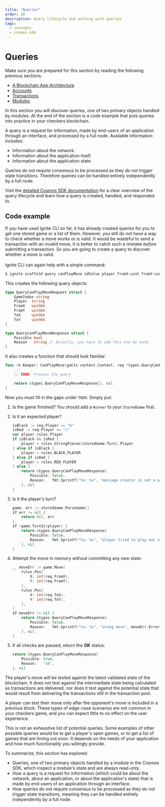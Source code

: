 ```yaml
---
title: "Queries"
order: 10
description: Query lifecycle and working with queries
tags: 
  - concepts
  - cosmos-sdk
---
```


# Queries

<HighlightBox type="prerequisite">

Make sure you are prepared for this section by reading the following previous sections:

* [A Blockchain App Architecture](./architecture.md)
* [Accounts](./accounts.md)
* [Transactions](./transactions.md)
* [Modules](./modules.md)

</HighlightBox>

<HighlightBox type="learning">

In this section you will discover queries, one of two primary objects handled by modules. At the end of the section is a code example that puts queries into practice in your checkers blockchain.

</HighlightBox>

A query is a request for information, made by end-users of an application through an interface, and processed by a full node. Available information includes:

* Information about the network.
* Information about the application itself.
* Information about the application state.

Queries do not require consensus to be processed as they do not trigger state transitions. Therefore queries can be handled entirely independently by a full node.

<HighlightBox type="tip">

Visit the [detailed Cosmos SDK documentation](https://docs.cosmos.network/main/basics/query-lifecycle.html) for a clear overview of the query lifecycle and learn how a query is created, handled, and responded to.

</HighlightBox>

## Code example

<ExpansionPanel title="Show me some code for my checkers blockchain">

If you have used Ignite CLI so far, it has already created queries for you to get one stored game or a list of them. However, you still do not have a way to check whether a move works or is valid. It would be wasteful to send a transaction with an invalid move, it is better to catch such a mistake *before* submitting a transaction. So you are going to create a query to discover whether a move is valid.
<br/><br/>
Ignite CLI can again help with a simple command:

```sh
$ ignite scaffold query canPlayMove idValue player fromX:uint fromY:uint toX:uint toY:uint --module checkers --response possible:bool
```

This creates the following query objects:

```go
type QueryCanPlayMoveRequest struct {
    GameIndex string
    Player  string
    FromX   uint64
    FromY   uint64
    ToX     uint64
    ToY     uint64
}

type QueryCanPlayMoveResponse struct {
    Possible bool
    Reason   string // Actually, you have to add this one by hand.
}
```

It also creates a function that should look familiar:

```go
func (k Keeper) CanPlayMove(goCtx context.Context, req *types.QueryCanPlayMoveRequest) (*types.QueryCanPlayMoveResponse, error) {
    ...
    // TODO: Process the query

    return &types.QueryCanPlayMoveResponse{}, nil
}
```

Now you must fill in the gaps under `TODO`. Simply put:

1. Is the game finished? You should add a `Winner` to your `StoredGame` first.
2. Is it an expected player?

    ```go
    isBlack := req.Player == "b"
    isRed := req.Player == "r"
    var player rules.Player
    if isBlack && isRed {
        player = rules.StringPieces[storedGame.Turn].Player
    } else if isBlack {
        player = rules.BLACK_PLAYER
    } else if isRed {
        player = rules.RED_PLAYER
    } else {
        return &types.QueryCanPlayMoveResponse{
            Possible: false,
            Reason:   fmt.Sprintf("%s: %s", "message creator is not a player", req.Player),
        }, nil
    }
    ```

3. Is it the player's turn?

    ```go
    game, err := storedGame.ParseGame()
    if err != nil {
        return nil, err
    }
    if !game.TurnIs(player) {
        return &types.QueryCanPlayMoveResponse{
            Possible: false,
            Reason:   fmt.Sprintf("%s: %s", "player tried to play out of turn", player.Color),
        }, nil
    }
    ```

4. Attempt the move in memory without committing any new state:

    ```go
    _, moveErr := game.Move(
        rules.Pos{
            X: int(req.FromX),
            Y: int(req.FromY),
        },
        rules.Pos{
            X: int(req.ToX),
            Y: int(req.ToY),
        },
    )
    if moveErr != nil {
        return &types.QueryCanPlayMoveResponse{
            Possible: false,
            Reason:   fmt.Sprintf("%s: %s", "wrong move", moveErr.Error()),
        }, nil
    }
    ```

5. If all checks are passed, return the **OK** status:

    ```go
    return &types.QueryCanPlayMoveResponse{
        Possible: true,
        Reason:   "ok",
    }, nil
    ```

<HighlightBox type="info">

The player's move will be tested against the latest validated state of the blockchain. It does not test against the intermediate state being calculated as transactions are delivered, nor does it test against the potential state that would result from delivering the transactions still in the transaction pool.

</HighlightBox>

<HighlightBox type="info">

A player can test their move only after the opponent's move is included in a previous block. These types of edge-case scenarios are not common in your checkers game, and you can expect little to no effect on the user experience.

</HighlightBox>

This is not an exhaustive list of potential queries. Some examples of other possible queries would be to get a player's open games, or to get a list of games that are timing out soon. It depends on the needs of your application and how much functionality you willingly provide.

</ExpansionPanel>

<HighlightBox type="synopsis">

To summarize, this section has explored:

* Queries, one of two primary objects handled by a module in the Cosmos SDK, which inspect a module's state and are always read-only.
* How a query is a request for information (which could be about the network, about an application, or about the application's state) that is made by end-users of an application through an interface.
* How queries do not require consensus to be processed as they do not trigger state transitions, meaning they can be handled entirely independently by a full node.

</HighlightBox>

<!--## Next up

You can now continue directly to the [next section](./events.md) to learn about events.

If you prefer to see some code in action and continue with the checkers blockchain, look at the expandable box above.-->
